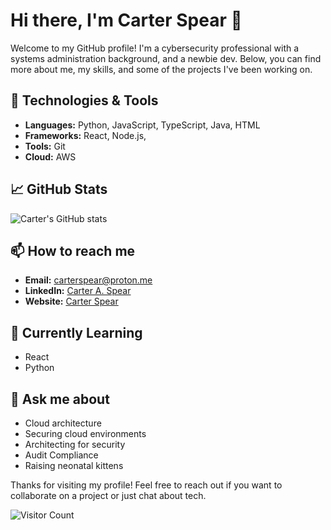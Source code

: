 # Hi there, I'm Carter Spear 👋

Welcome to my GitHub profile! I'm a cybersecurity professional with a systems administration background, and a newbie dev. Below, you can find more about me, my skills, and some of the projects I've been working on.

## 🔧 Technologies & Tools

- **Languages:** Python, JavaScript, TypeScript, Java, HTML
- **Frameworks:** React, Node.js, 
- **Tools:** Git 
- **Cloud:** AWS

## 📈 GitHub Stats

![Carter's GitHub stats](https://github-readme-stats.vercel.app/api?username=carteraspear&show_icons=true&theme=radical)

## 📫 How to reach me

- **Email:** [carterspear@proton.me](mailto:carterspear@proton.me)
- **LinkedIn:** [Carter A. Spear](https://www.linkedin.com/in/carterspear)
- **Website:** [Carter Spear](carterspear.com)

## 🌱 Currently Learning

- React
- Python 

## 💬 Ask me about

- Cloud architecture
- Securing cloud environments
- Architecting for security 
- Audit Compliance
- Raising neonatal kittens 

Thanks for visiting my profile! Feel free to reach out if you want to collaborate on a project or just chat about tech.

![Visitor Count](https://visitor-badge.glitch.me/badge?page_id=carteraspear.carteraspear)
